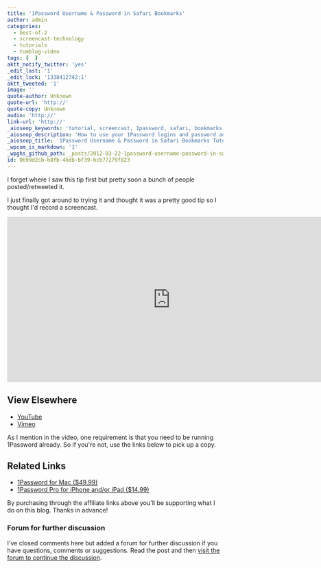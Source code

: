 ```yaml
---
title: '1Password Username & Password in Safari Bookmarks'
author: admin
categories:
  - best-of-2
  - screencast-technology
  - tutorials
  - tumblog-video
tags: {  }
aktt_notify_twitter: 'yes'
_edit_last: '1'
_edit_lock: '1338412742:1'
aktt_tweeted: '1'
image: ''
quote-author: Unknown
quote-url: 'http://'
quote-copy: Unknown
audio: 'http://'
link-url: 'http://'
_aioseop_keywords: 'tutorial, screencast, 1password, safari, bookmarks, security, log in'
_aioseop_description: 'How to use your 1Password logins and password automagically in Safari - saving a few clicks each time you log in to a website or service.'
_aioseop_title: '1Password Username & Password in Safari Bookmarks Tutorial'
_wpcom_is_markdown: '1'
_wpghs_github_path: _posts/2012-03-22-1password-username-password-in-safari-bookmarks.md
id: 0699d2cb-b8fb-46db-bf39-bcb77279f823
---
```

<p>I forget where I saw this tip first but pretty soon a bunch of people posted/retweeted it.</p>
<p>I just finally got around to trying it and thought it was a pretty good tip so I thought I'd record a screencast.</p>
<p><iframe width="759" height="386" src="http://www.youtube.com/embed/S3SIL3vjxeU?rel=0" frameborder="0" allowfullscreen></iframe></p>
<h2>View Elsewhere</h2>
<ul>
<li><a href="http://www.youtube.com/watch?v=S3SIL3vjxeU">YouTube</a></li>
<li><a href="https://vimeo.com/39004313">Vimeo</a></li>
</ul>
<p>As I mention in the video, one requirement is that you need to be running 1Password already. So if you're not, use the links below to pick up a copy.</p>
<h2>Related Links</h2>
<ul>
<li><a href="http://click.linksynergy.com/fs-bin/stat?id=6PFrOqNV4B8&offerid=146261&type=3&subid=0&tmpid=1826&RD_PARM1=http%253A%252F%252Fitunes.apple.com%252Fca%252Fapp%252F1password%252Fid443987910%253Fmt%253D12%2526uo%253D4%2526partnerId%253D30" target="itunes_store">1Password for Mac ($49.99)</a></li>
<li><a href="http://click.linksynergy.com/fs-bin/stat?id=6PFrOqNV4B8&offerid=146261&type=3&subid=0&tmpid=1826&RD_PARM1=http%253A%252F%252Fitunes.apple.com%252Fca%252Fapp%252F1password-pro%252Fid319898689%253Fmt%253D8%2526uo%253D4%2526partnerId%253D30" target="itunes_store">1Password Pro for iPhone and/or iPad ($14.99)</a></li>
</ul>
<p>By purchasing through the affiliate links above you'll be supporting what I do on this blog. Thanks in advance!</p>
<h3>Forum for further discussion</h3>
<p>I've closed comments here but added a forum for further discussion if you have questions, comments or suggestions. Read the post and then <a href="https://chrisenns.com/forum/index.php?p=/discussion/2/1password-username-password-in-safari-bookmarks">visit the forum to continue the discussion</a>.</p>
